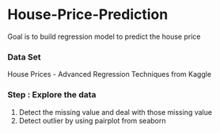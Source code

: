 # House-Price-Prediction
Goal is to build regression model to predict the house price

### Data Set 
House Prices - Advanced Regression Techniques from Kaggle

### Step : Explore the data 
1. Detect the missing value and deal with those missing value
2. Detect outlier by using pairplot from seaborn
